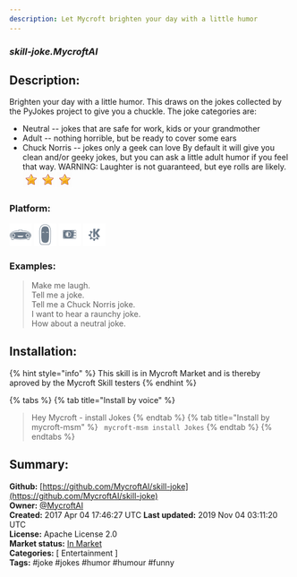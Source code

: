 ```yaml
---
description: Let Mycroft brighten your day with a little humor
---
```


### _skill-joke.MycroftAI_  
## Description:  
Brighten your day with a little humor.  This draws on the jokes collected by the PyJokes project to give you a chuckle.
The joke categories are:
* Neutral -- jokes that are safe for work, kids or your grandmother
* Adult -- nothing horrible, but be ready to cover some ears
* Chuck Norris -- jokes only a geek can love
By default it will give you clean and/or geeky jokes, but you can ask a little adult humor if you feel that way.
WARNING:  Laughter is not guaranteed, but eye rolls are likely.  
![](../.gitbook/assets/star.png)![](../.gitbook/assets/star.png)![](../.gitbook/assets/star.png)  
### Platform:  
 ![Mark I](../.gitbook/assets/mark-1-icon.png)  ![Mark II](../.gitbook/assets/mark-2-icon.png)  ![Picroft](../.gitbook/assets/picroft-icon.png)  ![plasmoid](../.gitbook/assets/kde.png)   
### Examples:  
> Make me laugh.  
> Tell me a joke.  
> Tell me a Chuck Norris joke.  
> I want to hear a raunchy joke.  
> How about a neutral joke.  
  
## Installation:  
{% hint style="info" %}
This skill is in Mycroft Market and is thereby aproved by the Mycroft Skill testers
{% endhint %}
    
{% tabs %}
{% tab title="Install by voice" %}
> Hey Mycroft - install Jokes
{% endtab %}
  {% tab title="Install by mycroft-msm" %}
``` mycroft-msm install Jokes```
{% endtab %}
  {% endtabs %}
    
## Summary:  
**Github:** [https://github.com/MycroftAI/skill-joke](https://github.com/MycroftAI/skill-joke)  
**Owner:** [@MycroftAI](https://github.com/MycroftAI)  
**Created:** 2017 Apr 04 17:46:27 UTC  **Last updated:** 2019 Nov 04 03:11:20 UTC  
**License:** Apache License 2.0  
**Market status:** [In Market](https://market.mycroft.ai/skill/mycroft-joke)  
**Categories:** [ Entertainment ]   
**Tags:** \#joke \#jokes \#humor \#humour \#funny   

